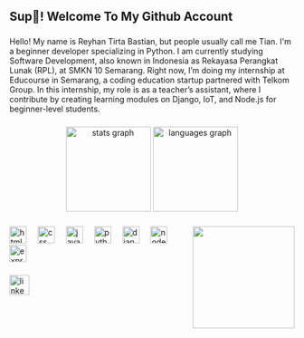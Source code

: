 <h2 align="left">Sup👋! Welcome To My Github Account</h2>

###

<p align="left">Hello! My name is Reyhan Tirta Bastian, but people usually call me Tian. I'm a beginner developer specializing in Python. I am currently studying Software Development, also known in Indonesia as Rekayasa Perangkat Lunak (RPL), at SMKN 10 Semarang. Right now, I’m doing my internship at Educourse in Semarang, a coding education startup partnered with Telkom Group. In this internship, my role is as a teacher’s assistant, where I contribute by creating learning modules on Django, IoT, and Node.js for beginner-level students.</p>

###


<div align="center">
  <img src="https://github-readme-stats.vercel.app/api?username=WeedLover2&hide_title=false&hide_rank=true&show_icons=true&include_all_commits=true&count_private=true&disable_animations=false&theme=vue&locale=en&hide_border=false&custom_title=My%20Stats" height="150" alt="stats graph"  />
  <img src="https://github-readme-stats.vercel.app/api/top-langs?username=WeedLover2&locale=en&hide_title=false&layout=compact&card_width=320&langs_count=5&theme=vue&hide_border=false" height="150" alt="languages graph"  />
</div>


###

<img align="right" height="180" src="https://fetchpik.com/images/fetchpik.com-JmZV4fX8YP.gif"  />

###

<div align="left">
  <img src="https://skillicons.dev/icons?i=html" height="30" alt="html5 logo"  />
  <img width="12" />
  <img src="https://skillicons.dev/icons?i=css" height="30" alt="css logo"  />
  <img width="12" />
  <img src="https://skillicons.dev/icons?i=js" height="30" alt="javascript logo"  />
  <img width="12" />
  <img src="https://skillicons.dev/icons?i=py" height="30" alt="python logo"  />
  <img width="12" />
  <img src="https://skillicons.dev/icons?i=django" height="30" alt="django logo"  />
  <img width="12" />
  <img src="https://skillicons.dev/icons?i=nodejs" height="30" alt="nodejs logo"  />
  <img width="12" />
  <img src="https://skillicons.dev/icons?i=express" height="30" alt="express logo"  />
</div>

###

<div align="left">
  <a href="https://www.linkedin.com/in/reyhan-tirta-bastian-69192332a/" target="_blank">
    <img src="https://img.shields.io/static/v1?message=LinkedIn&logo=linkedin&label=&color=0077B5&logoColor=white&labelColor=&style=for-the-badge" height="35" alt="linkedin logo"  />
  </a>
</div>

###

